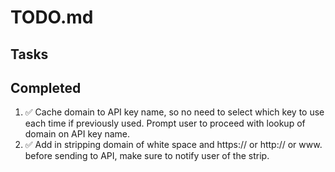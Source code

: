 # TODO.md

## Tasks

## Completed
1. ✅ Cache domain to API key name, so no need to select which key to use each time if previously used. Prompt user to proceed with lookup of domain on API key name.
2. ✅ Add in stripping domain of white space and https:// or http:// or www. before sending to API, make sure to notify user of the strip.